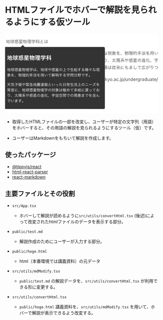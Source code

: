 # HTMLファイルでホバーで解説を見られるようにする仮ツール

![graph](messageImage_1710930878549.jpg)

- 取得したHTMLファイルの一部を改変し、ユーザーが特定の文字列（用語）をホバーすると、その用語の解説を見られるようにするツール（仮）です。

- ユーザーはMarkdownをもちいて解説を作成します。

## 使ったパッケージ

- [@tippyjs/react](https://github.com/atomiks/tippyjs-react)
- [html-react-parser](https://github.com/remarkablemark/html-react-parser)
- [react-markdown](https://github.com/remarkjs/react-markdown)
## 主要ファイルとその役割

- `src/App.tsx`
  - ホバーして解説が読めるように`src/utils/convertHtml.tsx` (後述)によって改変されたhtmlファイルのデータを表示する部分。

- `public/test.md`
  - 解説作成のためにユーザーが入力する部分。

- `public/hoge.html`
  - html（本番環境では講義資料）の元データ

- `src/utils/mdModify.tsx`
  - `public/test.md` の解説データを、`src/utils/convertHtml.tsx` が利用できる形に変更する。

- `src/utils/convertHtml.tsx`
  - `public/hoge.html` 講義資料を、`src/utils/mdModify.tsx` を用いて、ホバーで解説が表示できるよう改変する。
